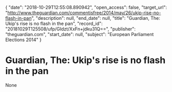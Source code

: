 {
  "date": "2018-10-29T12:55:08.890942", 
  "open_access": false, 
  "target_url": "http://www.theguardian.com/commentisfree/2014/may/26/ukip-rise-no-flash-in-pan", 
  "description": null, 
  "end_date": null, 
  "title": "Guardian, The: Ukip's rise is no flash in the pan", 
  "record_id": "20181029T125508/ufp/GIdzt/XxFn+jdku31Q==", 
  "publisher": "theguardian.com", 
  "start_date": null, 
  "subject": "European Parliament Elections 2014"
}

# Guardian, The: Ukip's rise is no flash in the pan

None